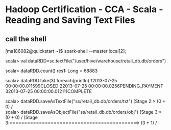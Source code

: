 # Hadoop Certification - CCA - Scala - Reading and Saving Text Files

## call the shell
[ma186082@quickstart ~]$ spark-shell --master local[2];

scala> val dataRDD=sc.textFile("/user/hive/warehouse/retail_db.db/orders")

scala> dataRDD.count()
res1: Long = 68883

scala> dataRDD.take(3).foreach(println)
12013-07-25 00:00:00.011599CLOSED
22013-07-25 00:00:00.0256PENDING_PAYMENT
32013-07-25 00:00:00.012111COMPLETE

scala> dataRDD.saveAsTextFile("ss/retail_db.db/orders/txt")
[Stage 2:>                                                          (0 + 0) /  
scala> dataRDD.saveAsObjectFile("ss/retail_db.db/orders/obj")
[Stage 3:>                                                          (0 + 0) / 
[Stage 3:============================================>              (3 + 1) /      
